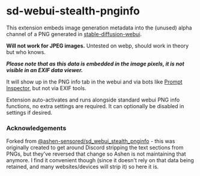 # sd-webui-stealth-pnginfo

This extension embeds image generation metadata into the (unused) alpha channel of a PNG generated in [stable-diffusion-webui](https://github.com/AUTOMATIC1111/stable-diffusion-webui). 

**Will not work for JPEG images.** Untested on webp, should work in theory but who knows.

***Please note that as this data is embedded in the image pixels, it is not visible in an EXIF data viewer.***

It will show up in the PNG info tab in the webui and via bots like [Prompt Inspector](https://github.com/sALTaccount/PromptInspectorBot), but not via EXIF tools.

Extension auto-activates and runs alongside standard webui PNG info functions, no extra settings are required. It can optionally be disabled in settings if desired.

### Acknowledgements

Forked from [@ashen-sensored/sd_webui_stealth_pnginfo](https://github.com/ashen-sensored/sd_webui_stealth_pnginfo) - this was originally created to get around Discord stripping the text sections from PNGs, but they've reversed that change so Ashen is not maintaining that anymore. I find it convenient though (since it doesn't rely on that data being retained, and many websites/devices will strip it) so here it is.
